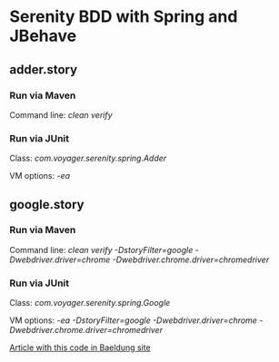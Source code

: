 # Serenity BDD with Spring and JBehave

## adder.story

### Run via Maven

Command line: <i>clean verify</i>

### Run via JUnit
Class: <i>com.voyager.serenity.spring.Adder</i>

VM options: <i>-ea</i>



## google.story

### Run via Maven

Command line: <i>clean verify -DstoryFilter=google -Dwebdriver.driver=chrome -Dwebdriver.chrome.driver=chromedriver</i>


### Run via JUnit
Class: <i>com.voyager.serenity.spring.Google</i>

VM options: <i>-ea -DstoryFilter=google -Dwebdriver.driver=chrome -Dwebdriver.chrome.driver=chromedriver</i>


[Article with this code in Baeldung site](https://www.baeldung.com/serenity-spring-jbehave)
